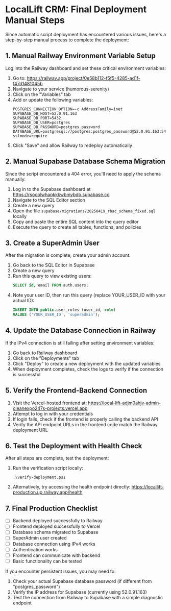 # LocalLift CRM: Final Deployment Manual Steps

Since automatic script deployment has encountered various issues, here's a step-by-step manual process to complete the deployment:

## 1. Manual Railway Environment Variable Setup

Log into the Railway dashboard and set these critical environment variables:

1. Go to: https://railway.app/project/0e58b112-f5f5-4285-ad1f-f47d1481045b
2. Navigate to your service (humorous-serenity)
3. Click on the "Variables" tab
4. Add or update the following variables:
   ```
   POSTGRES_CONNECTION_OPTION=-c AddressFamily=inet
   SUPABASE_DB_HOST=52.0.91.163
   SUPABASE_DB_PORT=5432
   SUPABASE_DB_USER=postgres
   SUPABASE_DB_PASSWORD=postgres_password
   DATABASE_URL=postgresql://postgres:postgres_password@52.0.91.163:5432/postgres?sslmode=require
   ```
5. Click "Save" and allow Railway to redeploy automatically

## 2. Manual Supabase Database Schema Migration

Since the script encountered a 404 error, you'll need to apply the schema manually:

1. Log in to the Supabase dashboard at https://rsooolwhapkkkwbmybdb.supabase.co
2. Navigate to the SQL Editor section
3. Create a new query
4. Open the file `supabase/migrations/20250419_rbac_schema_fixed.sql` locally
5. Copy and paste the entire SQL content into the query editor
6. Execute the query to create all tables, functions, and policies

## 3. Create a SuperAdmin User

After the migration is complete, create your admin account:

1. Go back to the SQL Editor in Supabase
2. Create a new query
3. Run this query to view existing users:
   ```sql
   SELECT id, email FROM auth.users;
   ```
4. Note your user ID, then run this query (replace YOUR_USER_ID with your actual ID):
   ```sql
   INSERT INTO public.user_roles (user_id, role)
   VALUES ('YOUR_USER_ID', 'superadmin');
   ```

## 4. Update the Database Connection in Railway

If the IPv4 connection is still failing after setting environment variables:

1. Go back to Railway dashboard
2. Click on the "Deployments" tab
3. Click "Deploy" to create a new deployment with the updated variables
4. When deployment completes, check the logs to verify if the connection is successful

## 5. Verify the Frontend-Backend Connection

1. Visit the Vercel-hosted frontend at: https://local-lift-adjm0ahjv-admin-cleanexpo247s-projects.vercel.app
2. Attempt to log in with your credentials
3. If login fails, check if the frontend is properly calling the backend API
4. Verify the API endpoint URLs in the frontend code match the Railway deployment URL

## 6. Test the Deployment with Health Check

After all steps are complete, test the deployment:

1. Run the verification script locally:
   ```
   .\verify-deployment.ps1
   ```
2. Alternatively, try accessing the health endpoint directly:
   https://locallift-production.up.railway.app/health

## 7. Final Production Checklist

- [  ] Backend deployed successfully to Railway
- [  ] Frontend deployed successfully to Vercel
- [  ] Database schema migrated to Supabase
- [  ] SuperAdmin user created
- [  ] Database connection using IPv4 works
- [  ] Authentication works
- [  ] Frontend can communicate with backend
- [  ] Basic functionality can be tested

If you encounter persistent issues, you may need to:
1. Check your actual Supabase database password (if different from "postgres_password")
2. Verify the IP address for Supabase (currently using 52.0.91.163)
3. Test the connection from Railway to Supabase with a simple diagnostic endpoint
